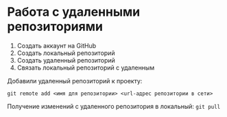 # **Работа с удаленными репозиториями**

1. Создать аккаунт на GitHub
2. Создать локальный репозиторий
3. Создать удаленный репозиторий
4. Связать локальный репозиторий с удаленным

Добавили удаленный репозиторий к проекту:
```
git remote add <имя для репозитории> <url-адрес репозитории в сети>
```
Получение изменений с удаленного репозитория в локальный: `git pull`

